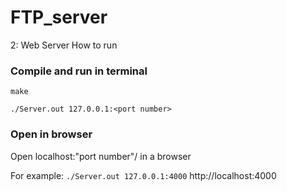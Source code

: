 # FTP_server




2: Web Server
How to run
### Compile and run in terminal
```make```

```./Server.out 127.0.0.1:<port number>```

### Open in browser
Open localhost:"port number"/ in a browser

For example:
  ```./Server.out 127.0.0.1:4000```
   http://localhost:4000
